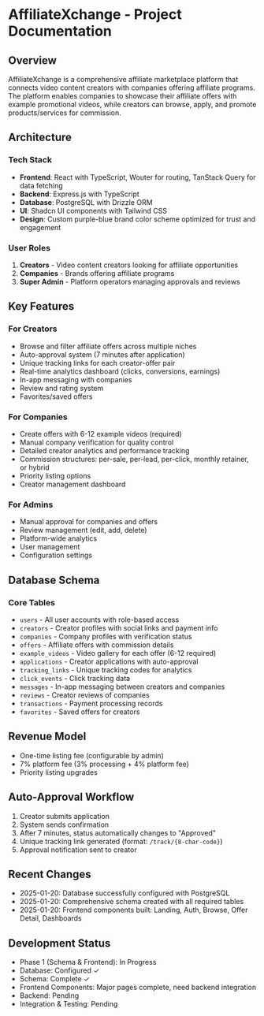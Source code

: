 # AffiliateXchange - Project Documentation

## Overview
AffiliateXchange is a comprehensive affiliate marketplace platform that connects video content creators with companies offering affiliate programs. The platform enables companies to showcase their affiliate offers with example promotional videos, while creators can browse, apply, and promote products/services for commission.

## Architecture

### Tech Stack
- **Frontend**: React with TypeScript, Wouter for routing, TanStack Query for data fetching
- **Backend**: Express.js with TypeScript
- **Database**: PostgreSQL with Drizzle ORM
- **UI**: Shadcn UI components with Tailwind CSS
- **Design**: Custom purple-blue brand color scheme optimized for trust and engagement

### User Roles
1. **Creators** - Video content creators looking for affiliate opportunities
2. **Companies** - Brands offering affiliate programs
3. **Super Admin** - Platform operators managing approvals and reviews

## Key Features

### For Creators
- Browse and filter affiliate offers across multiple niches
- Auto-approval system (7 minutes after application)
- Unique tracking links for each creator-offer pair
- Real-time analytics dashboard (clicks, conversions, earnings)
- In-app messaging with companies
- Review and rating system
- Favorites/saved offers

### For Companies
- Create offers with 6-12 example videos (required)
- Manual company verification for quality control
- Detailed creator analytics and performance tracking
- Commission structures: per-sale, per-lead, per-click, monthly retainer, or hybrid
- Priority listing options
- Creator management dashboard

### For Admins
- Manual approval for companies and offers
- Review management (edit, add, delete)
- Platform-wide analytics
- User management
- Configuration settings

## Database Schema

### Core Tables
- `users` - All user accounts with role-based access
- `creators` - Creator profiles with social links and payment info
- `companies` - Company profiles with verification status
- `offers` - Affiliate offers with commission details
- `example_videos` - Video gallery for each offer (6-12 required)
- `applications` - Creator applications with auto-approval
- `tracking_links` - Unique tracking codes for analytics
- `click_events` - Click tracking data
- `messages` - In-app messaging between creators and companies
- `reviews` - Creator reviews of companies
- `transactions` - Payment processing records
- `favorites` - Saved offers for creators

## Revenue Model
- One-time listing fee (configurable by admin)
- 7% platform fee (3% processing + 4% platform fee)
- Priority listing upgrades

## Auto-Approval Workflow
1. Creator submits application
2. System sends confirmation
3. After 7 minutes, status automatically changes to "Approved"
4. Unique tracking link generated (format: `/track/{8-char-code}`)
5. Approval notification sent to creator

## Recent Changes
- 2025-01-20: Database successfully configured with PostgreSQL
- 2025-01-20: Comprehensive schema created with all required tables
- 2025-01-20: Frontend components built: Landing, Auth, Browse, Offer Detail, Dashboards

## Development Status
- Phase 1 (Schema & Frontend): In Progress
- Database: Configured ✓
- Schema: Complete ✓
- Frontend Components: Major pages complete, need backend integration
- Backend: Pending
- Integration & Testing: Pending
